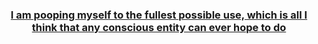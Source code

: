 <html>
<head>
  <title>NoComply.sgf</title>
  </head>

  <body>

  <header class="header">
  <h3>
  
  <a href="https://cdn.4archive.org/img/8oFliPr.jpg" target="_blank">I am pooping myself to the fullest possible use, which is all I think that any conscious entity can ever hope to do</a>
  </h3>
  </header>

  <section class="section">
  </section>

  <footer class="footer">
  </footer>

  </body>
  </html>
